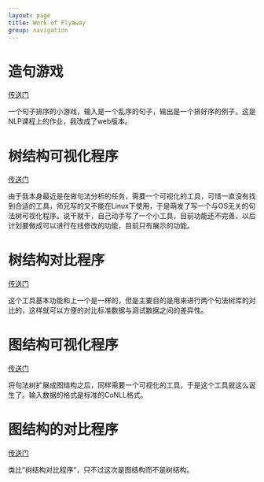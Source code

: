```yaml
---
layout: page
title: Work of Flyaway
group: navigation
---
```


# 造句游戏

[传送门](http://42.121.109.165/Sentence)

一个句子排序的小游戏，输入是一个乱序的句子，输出是一个排好序的例子。这是NLP课程上的作业，我改成了web版本。

# 树结构可视化程序

[传送门](http://42.121.109.165/Trees)

由于我本身最近是在做句法分析的任务，需要一个可视化的工具，可惜一直没有找到合适的工具，师兄写的又不能在Linux下使用，于是萌发了写一个与OS无关的句法树可视化程序。说干就干，自己动手写了一个小工具，目前功能还不完善，以后计划要做成可以进行在线修改的功能，目前只有展示的功能。

# 树结构对比程序

[传送门](http://42.121.109.165/CompareTrees)

这个工具基本功能和上一个是一样的，但是主要目的是用来进行两个句法树库的对比的，这样就可以方便的对比标准数据与测试数据之间的差异性。

# 图结构可视化程序

[传送门](http://42.121.109.165/Graphs)

将句法树扩展成图结构之后，同样需要一个可视化的工具，于是这个工具就这么诞生了。输入数据的格式是标准的CoNLL格式。

# 图结构的对比程序

[传送门](http://42.121.109.165/CompareGraphs)

类比"树结构对比程序"，只不过这次是图结构而不是树结构。
